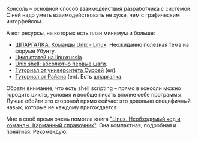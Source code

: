 <p>Консоль – основной способ взаимодействия разработчика с системой. С ней надо уметь взаимодействовать
не хуже, чем с графическим интерфейсом.</p>
<p>А вот ресурсы, на которых есть план минимум и больше:</p>
<ul>
<li><a href="http://forum.ubuntu.ru/index.php?topic=14535.15">ШПАРГАЛКА. Команды Unix - Linux</a>. Неожиданно полезная тема на форуме Убунту.</li>
<li><a href="http://www.linuxrussia.com/2013/08/terminal-linux-1.html">Цикл статей на linuxrussia</a>.</li>
<li><a href="https://habrahabr.ru/post/267825/">Unix shell: абсолютно первые шаги</a>.</li>
<li><a href="http://www.ee.surrey.ac.uk/Teaching/Unix/index.html">Туториал от университета Суррей</a> (en).</li>
<li><a href="http://ryanstutorials.net/linuxtutorial/">Туториал от Райана</a> (en). Есть <a href="http://ryanstutorials.net/linuxtutorial/cheatsheet.php">шпаргалка</a>.</li>
</ul>
<p>Обрати внимание, что есть shell scripting – прямо в консоли можно городить циклы, условия и вообще писать вполне себе программы.
Лучше обойти это стороной прямо сейчас: это довольно специфичный навык, которые не каждому пригождается.</p>
<p>Мне в своё время очень помогла книга <a href="https://www.ozon.ru/context/detail/id/3178480/">"Linux. Необходимый код и команды. Карманный справочник"</a>.
Она компактная, подробная и понятная. Рекомендую.</p>